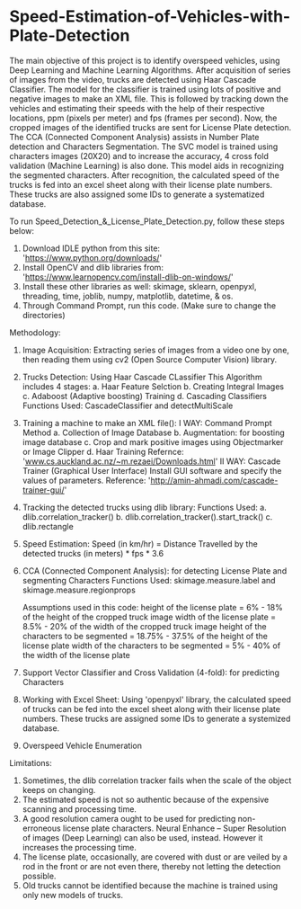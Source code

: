 # Speed-Estimation-of-Vehicles-with-Plate-Detection
The main objective of this project is to identify overspeed vehicles, using Deep Learning and Machine Learning Algorithms. After acquisition of series of images from the video, trucks are detected using Haar Cascade Classifier. The model for the classifier is trained using lots of positive and negative images to make an XML file. This is followed by tracking down the vehicles and estimating their speeds with the help of their respective locations, ppm (pixels per meter) and fps (frames per second). Now, the cropped images of the identified trucks are sent for License Plate detection. The CCA (Connected Component Analysis) assists in Number Plate detection and Characters Segmentation. The SVC model is trained using characters images (20X20) and to increase the accuracy, 4 cross fold validation (Machine Learning) is also done. This model aids in recognizing the segmented characters. After recognition, the calculated speed of the trucks is fed into an excel sheet along with their license plate numbers. These trucks are also assigned some IDs to generate a systematized database.

To run Speed_Detection_&_License_Plate_Detection.py, follow these steps below:
  1. Download IDLE python from this site: 'https://www.python.org/downloads/'
  2. Install OpenCV and dlib libraries from: 'https://www.learnopencv.com/install-dlib-on-windows/'
  3. Install these other libraries as well: skimage, sklearn, openpyxl, threading, time, joblib, numpy, matplotlib, datetime, & os.
  4. Through Command Prompt, run this code. (Make sure to change the directories)
 
Methodology: 
  1. Image Acquisition: Extracting series of images from a video one by one, then reading them using cv2 (Open Source Computer Vision)        library.
  
  2. Trucks Detection: Using Haar Cascade CLassifier
     This Algorithm includes 4 stages:
      a. Haar Feature Selction
      b. Creating Integral Images
      c. Adaboost (Adaptive boosting) Training
      d. Cascading Classifiers
      Functions Used: CascadeClassifier and detectMultiScale
      
  3. Training a machine to make an XML file():
     I WAY: Command Prompt Method
      a. Collection of Image Database
      b. Augmentation: for boosting image database
      c. Crop and mark positive images using Objectmarker or Image Clipper
      d. Haar Training
      Refernce: 'www.cs.auckland.ac.nz/~m.rezaei/Downloads.html'
     II WAY: Cascade Trainer (Graphical User Interface)
      Install GUI software and specify the values of parameters.
      Reference: 'http://amin-ahmadi.com/cascade-trainer-gui/'
      
  4. Tracking the detected trucks using dlib library:
     Functions Used:
      a. dlib.correlation_tracker()
      b. dlib.correlation_tracker().start_track()
      c. dlib.rectangle
      
  5. Speed Estimation: 
     Speed (in km/hr) = Distance Travelled by the detected trucks (in meters) * fps * 3.6 
     
  6. CCA (Connected Component Analysis): for detecting License Plate and segmenting Characters
     Functions Used: skimage.measure.label and skimage.measure.regionprops 
     
     Assumptions used in this code: 
     height of the license plate = 6% - 18% of the height of the cropped truck image 
     width of the license plate = 8.5% - 20% of the width of the cropped truck image 
     height of the characters to be segmented = 18.75% - 37.5% of the height of the license plate 
     width of the characters to be segmented = 5% - 40% of the width of the license plate
     
  7. Support Vector Classifier and Cross Validation (4-fold): for predicting Characters
  
  8. Working with Excel Sheet: Using 'openpyxl' library, the calculated speed of trucks can be fed into the excel sheet along with their      license plate numbers. These trucks are assigned some IDs to generate a systemized database. 
  
  9. Overspeed Vehicle Enumeration
  
Limitations:
  1. Sometimes, the dlib correlation tracker fails when the scale of the object keeps on changing.
  2. The estimated speed is not so authentic because of the expensive scanning and processing time.
  3. A good resolution camera ought to be used for predicting non-erroneous license plate characters. Neural Enhance – Super Resolution      of images (Deep Learning) can also be used, instead. However it increases the processing time.
  4. The license plate, occasionally, are covered with dust or are veiled by a rod in the front or are not even there, thereby not            letting the detection possible.
  5. Old trucks cannot be identified because the machine is trained using only new models of trucks.
  
  
